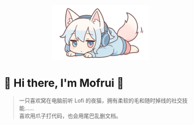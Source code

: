 <p align="center">
  <img src="banner.PNG" alt="Mofrui Banner" width="50%">
</p>

# 🌟 Hi there, I'm Mofrui 🐾

> 一只喜欢窝在电脑前听 Lofi 的夜猫，拥有柔软的毛和随时掉线的社交技能......  
> 喜欢用爪子打代码，也会用尾巴乱删文档。


<!--
**mofrui/mofrui** is a ✨ _special_ ✨ repository because its `README.md` (this file) appears on your GitHub profile.

Here are some ideas to get you started:

- 🔭 I’m currently working on ...
- 🌱 I’m currently learning ...
- 👯 I’m looking to collaborate on ...
- 🤔 I’m looking for help with ...
- 💬 Ask me about ...
- 📫 How to reach me: ...
- 😄 Pronouns: ...
- ⚡ Fun fact: ...
-->
